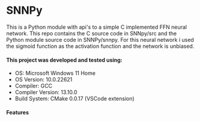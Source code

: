 # SNNPy
This is a Python module with api's to a simple C implemented FFN neural network. This repo contains the C source code in SNNpy/src and the Python module source code in SNNPy/snnpy. For this neural network i used the sigmoid function as the activation function and the network is unbiased.

#### This project was developed and tested using:

- OS: Microsoft Windows 11 Home
- OS Version: 10.0.22621
- Compiler: GCC 
- Compiler Version: 13.10.0
- Build System: CMake 0.0.17 (VSCode extension)

#### Features
